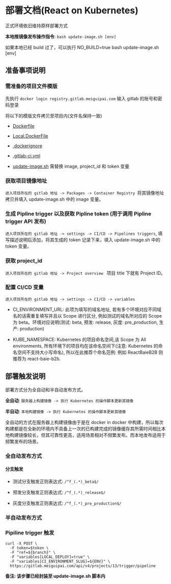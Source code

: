 # 部署文档(React on Kubernetes)

正式环境依旧维持原样部署方式

**本地推镜像发布操作指令**: ```bash update-image.sh [env]```

如果本地已经 build 过了，可以执行 NO_BUILD=true bash update-image.sh [env]

## 准备事项说明

### 需准备的项目文件模版

先执行 ```docker login registry.gitlab.meiguipai.com``` 输入 gitlab 的账号和密码登录

将以下的模版文件拷贝至项目内(文件名保持一致)

* [Dockerfile](./Dockerfile.html)

* [Local.DockerFile](./Local.Dockerfile.html)

* [.dockerignore](./dockerignore.html)

* [.gitlab-ci.yml](./gitlab-ci.yml.html)

* [update-image.sh](./update-image.sh.html) 需替换 image, project_id 和 token 变量

### 获取项目镜像地址

```进入项目所在的 gitlab 地址 -> Packages -> Container Registry ```将其镜像地址拷贝并填入 update-image.sh 中的 image 变量。

### 生成 Pipline trigger 以及获取 Pipline token (用于调用 Pipline trigger API 发布)

```进入项目所在的 gitlab 地址 -> settings -> CI/CD -> Pipelines triggers```, 填写描述说明后添加，将其生成的 token 记录下来，填入 update-image.sh 中的 token 变量。

### 获取 project_id

```进入项目所在的 gitlab 地址 -> Project overview ``` 项目 title 下就有 Project ID。

### 配置 CI/CD 变量

```进入项目所在的 gitlab 地址 -> settings -> CI/CD -> variables```

* CI\_ENVIRONMENT\_URL: 此项为填写的域名地址, 若有多个环境对应不同域名的话需重复填写并且以 Scope 进行区分, 例如测试的域名所对应的 Scope 为 beta。环境对应说明(测试: beta, 预发: release, 灰度: pre_production, 生产: production)

* KUBE\_NAMESPACE: Kubernetes 的项目命名空间,该 Scope 为 All environments, 所有环境下的项目均在该命名空间下(注意: Kubernetes 的命名空间不支持大小写命名), 所以在此推荐个命名范例: 例如 ReactBaieB2B 则推荐为 react-baie-b2b.

## 部署触发说明

部署方式分为全自动和半自动发布方式。

**全自动**: ```服务器上构建镜像 -> 执行 Kubernetes 的操作脚本更新其镜像```

**半自动**: ```本地构建镜像 -> 执行 Kubernetes 的操作脚本更新其镜像```

全自动的方式在服务器上构建镜像由于是在 docker in docker 中构建，所以每次构建都是在全新的环境内不具备上一次的已构建完成的镜像缓存其所需时间相比本地构建镜像较长，但其可靠性更高，适用场景相对不频繁发布。而本地发布适用于频繁发布的场景。

### 全自动发布方式

#### 分支触发

* 测试分支触发正则表达式: ```/^f_(.*)_beta$/```

* 预发分支触发正则表达式: ```/^f_(.*)_release$/```

* 灰度分支触发正则表达式: ```/^f_(.*)_pre_production$/```

### 半自动发布方式

### Pipiline trigger 触发
```
curl -X POST \
  -F token=$token \
  -F "ref=${branch}" \
  -F "variables[LOCAL_DEPLOY]=true" \
  -F "variables[CI_ENVIRONMENT_SLUG]=${ENV}" \
  https://gitlab.meiguipai.com/api/v4/projects/13/trigger/pipeline
```
**备注: 该步骤已经封装至 update-image.sh 脚本内**
